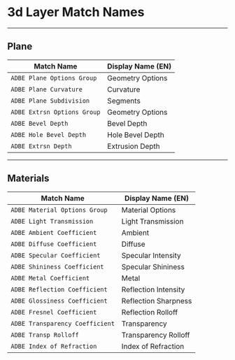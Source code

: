 # 3d Layer Match Names

---

## Plane

|         Match Name          | Display Name (EN) |
| --------------------------- | ----------------- |
| `ADBE Plane Options Group`  | Geometry Options  |
| `ADBE Plane Curvature`      | Curvature         |
| `ADBE Plane Subdivision`    | Segments          |
| `ADBE Extrsn Options Group` | Geometry Options  |
| `ADBE Bevel Depth`          | Bevel Depth       |
| `ADBE Hole Bevel Depth`     | Hole Bevel Depth  |
| `ADBE Extrsn Depth`         | Extrusion Depth   |

---

## Materials

|           Match Name            |  Display Name (EN)   |
| ------------------------------- | -------------------- |
| `ADBE Material Options Group`   | Material Options     |
| `ADBE Light Transmission`       | Light Transmission   |
| `ADBE Ambient Coefficient`      | Ambient              |
| `ADBE Diffuse Coefficient`      | Diffuse              |
| `ADBE Specular Coefficient`     | Specular Intensity   |
| `ADBE Shininess Coefficient`    | Specular Shininess   |
| `ADBE Metal Coefficient`        | Metal                |
| `ADBE Reflection Coefficient`   | Reflection Intensity |
| `ADBE Glossiness Coefficient`   | Reflection Sharpness |
| `ADBE Fresnel Coefficient`      | Reflection Rolloff   |
| `ADBE Transparency Coefficient` | Transparency         |
| `ADBE Transp Rolloff`           | Transparency Rolloff |
| `ADBE Index of Refraction`      | Index of Refraction  |
